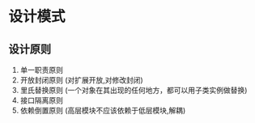 # 设计模式

## 设计原则

1. 单一职责原则
2. 开放封闭原则 (对扩展开放,对修改封闭) 
3. 里氏替换原则 (一个对象在其出现的任何地方，都可以用子类实例做替换)
4. 接口隔离原则
5. 依赖倒置原则 (高层模块不应该依赖于低层模块,解耦)

